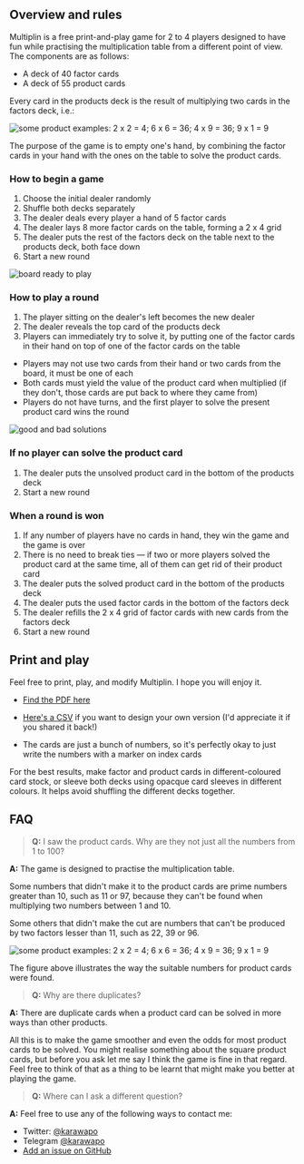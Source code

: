 ## Overview and rules

Multiplin is a free print-and-play game for 2 to 4 players designed to have fun while practising the multiplication table from a different point of view. The components are as follows:

- A deck of 40 factor cards
- A deck of 55 product cards

Every card in the products deck is the result of multiplying two cards in the factors deck, i.e.:

![some product examples: 2 x 2 = 4; 6 x 6 = 36; 4 x 9 = 36; 9 x 1 = 9](/multiplin/images/solution-examples.png)


The purpose of the game is to empty one's hand, by combining the factor cards in your hand with the ones on the table to solve the product cards.

### How to begin a game

1. Choose the initial dealer randomly
1. Shuffle both decks separately
1. The dealer deals every player a hand of 5 factor cards
1. The dealer lays 8 more factor cards on the table, forming a 2 x 4 grid
1. The dealer puts the rest of the factors deck on the table next to the products deck, both face down
1. Start a new round

![board ready to play](/multiplin/images/board-layout.png)

### How to play a round

1. The player sitting on the dealer's left becomes the new dealer
1. The dealer reveals the top card of the products deck
1. Players can immediately try to solve it, by putting one of the factor cards in their hand on top of one of the factor cards on the table
  - Players may not use two cards from their hand or two cards from the board, it must be one of each
  - Both cards must yield the value of the product card when multiplied (if they don't, those cards are put back to where they came from)
  - Players do not have turns, and the first player to solve the present product card wins the round

![good and bad solutions](/multiplin/images/board-solutions.png)

### If no player can solve the product card

1. The dealer puts the unsolved product card in the bottom of the products deck
1. Start a new round

### When a round is won

1. If any number of players have no cards in hand, they win the game and the game is over
1. There is no need to break ties — if two or more players solved the product card at the same time, all of them can get rid of their product card
1. The dealer puts the solved product card in the bottom of the products deck
1. The dealer puts the used factor cards in the bottom of the factors deck
1. The dealer refills the 2 x 4 grid of factor cards with new cards from the factors deck
1. Start a new round

## Print and play

Feel free to print, play, and modify Multiplin. I hope you will enjoy it.

- [Find the PDF here](/multiplin/pap/multiplin.pdf)

- [Here's a CSV](/multiplin/csv/multiplin-cards.csv) if you want to design your own version (I'd appreciate it if you shared it back!)

- The cards are just a bunch of numbers, so it's perfectly okay to just write the numbers with a marker on index cards

For the best results, make factor and product cards in different-coloured card stock, or sleeve both decks using opacque card sleeves in different colours. It helps avoid shuffling the different decks together.

## FAQ

> __Q:__ I saw the product cards. Why are they not just all the numbers from 1 to 100?

__A:__ The game is designed to practise the multiplication table.

Some numbers that didn't make it to the product cards are prime numbers greater than 10, such as 11 or 97, because they can't be found when multiplying two numbers between 1 and 10.

Some others that didn't make the cut are numbers that can't be produced by two factors lesser than 11, such as 22, 39 or 96.

![some product examples: 2 x 2 = 4; 6 x 6 = 36; 4 x 9 = 36; 9 x 1 = 9](/multiplin/images/solution-examples.png)

The figure above illustrates the way the suitable numbers for product cards were found.

> __Q:__ Why are there duplicates?

__A:__ There are duplicate cards when a product card can be solved in more ways than other products.

All this is to make the game smoother and even the odds for most product cards to be solved. You might realise something about the square product cards, but before you ask let me say I think the game is fine in that regard. Feel free to think of that as a thing to be learnt that might make you better at playing the game.

> __Q:__ Where can I ask a different question?

__A:__ Feel free to use any of the following ways to contact me:

- Twitter: [@karawapo](https://twitter.com/karawapo)
- Telegram [@karawapo](https://t.me/karawapo)
- [Add an issue on GitHub](https://github.com/alecrem/multiplin/issues)
